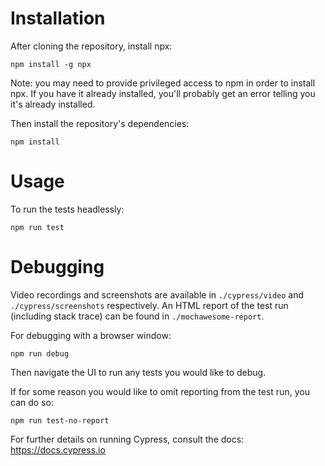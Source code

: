 # Installation
After cloning the repository, install npx:

`npm install -g npx`

Note: you may need to provide privileged access to npm in order to install npx. If you have it already installed, you'll probably get an error telling you it's already installed.

Then install the repository's dependencies:

`npm install`

# Usage
To run the tests headlessly:

`npm run test`

# Debugging
Video recordings and screenshots are available in `./cypress/video` and `./cypress/screenshots` respectively. An HTML report of the test run (including stack trace) can be found in `./mochawesome-report`.

For debugging with a browser window:

`npm run debug`

Then navigate the UI to run any tests you would like to debug.

If for some reason you would like to omit reporting from the test run, you can do so:

`npm run test-no-report`


For further details on running Cypress, consult the docs: https://docs.cypress.io
